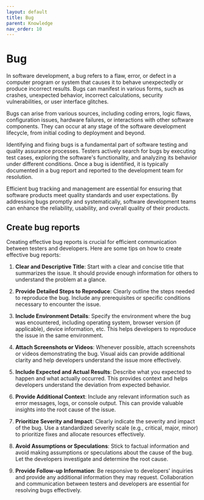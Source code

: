 ```yaml
---
layout: default
title: Bug
parent: Knowledge
nav_order: 10
---
```


# Bug

In software development, a bug refers to a flaw, error, or defect in a computer program or system that causes it to behave unexpectedly or produce incorrect results. Bugs can manifest in various forms, such as crashes, unexpected behavior, incorrect calculations, security vulnerabilities, or user interface glitches.

Bugs can arise from various sources, including coding errors, logic flaws, configuration issues, hardware failures, or interactions with other software components. They can occur at any stage of the software development lifecycle, from initial coding to deployment and beyond.

Identifying and fixing bugs is a fundamental part of software testing and quality assurance processes. Testers actively search for bugs by executing test cases, exploring the software's functionality, and analyzing its behavior under different conditions. Once a bug is identified, it is typically documented in a bug report and reported to the development team for resolution.

Efficient bug tracking and management are essential for ensuring that software products meet quality standards and user expectations. By addressing bugs promptly and systematically, software development teams can enhance the reliability, usability, and overall quality of their products.

## Create bug reports

Creating effective bug reports is crucial for efficient communication between testers and developers. Here are some tips on how to create effective bug reports:

1. **Clear and Descriptive Title**: Start with a clear and concise title that summarizes the issue. It should provide enough information for others to understand the problem at a glance.

2. **Provide Detailed Steps to Reproduce**: Clearly outline the steps needed to reproduce the bug. Include any prerequisites or specific conditions necessary to encounter the issue.

3. **Include Environment Details**: Specify the environment where the bug was encountered, including operating system, browser version (if applicable), device information, etc. This helps developers to reproduce the issue in the same environment.

4. **Attach Screenshots or Videos**: Whenever possible, attach screenshots or videos demonstrating the bug. Visual aids can provide additional clarity and help developers understand the issue more effectively.

5. **Include Expected and Actual Results**: Describe what you expected to happen and what actually occurred. This provides context and helps developers understand the deviation from expected behavior.

6. **Provide Additional Context**: Include any relevant information such as error messages, logs, or console output. This can provide valuable insights into the root cause of the issue.

7. **Prioritize Severity and Impact**: Clearly indicate the severity and impact of the bug. Use a standardized severity scale (e.g., critical, major, minor) to prioritize fixes and allocate resources effectively.

8. **Avoid Assumptions or Speculations**: Stick to factual information and avoid making assumptions or speculations about the cause of the bug. Let the developers investigate and determine the root cause.

9. **Provide Follow-up Information**: Be responsive to developers' inquiries and provide any additional information they may request. Collaboration and communication between testers and developers are essential for resolving bugs effectively.